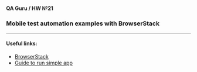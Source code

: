 #### QA Guru / HW №21
### Mobile test automation examples with BrowserStack
___

#### Useful links:

* <a href="https://www.browserstack.com/">BrowserStack</a>
* <a href="https://app-live.browserstack.com/">Guide to run simple app</a>
